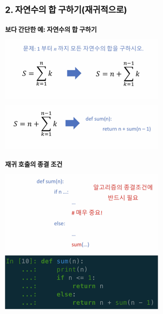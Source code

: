 # 2. 자연수의 합 구하기\(재귀적으로\)

## 보다 간단한 예: 자연수의 합 구하기

![](.gitbook/assets/2019-12-30-5.53.22.png)

![&#xC774; &#xACBD;&#xC6B0; &#xC5D0;&#xB7EC;&#xAC00; &#xB09C;&#xB2E4;. &#xC65C;&#xB0D0;&#xD558;&#xBA74; &#xC885;&#xB8CC;&#xC870;&#xAC74;&#xC774; &#xC5C6;&#xAE30; &#xB54C;&#xBB38;&#xC774;&#xB2E4;](.gitbook/assets/2019-12-30-5.53.54.png)

## 재귀 호출의 종결 조건

![](.gitbook/assets/2019-12-30-6.00.23.png)

![](.gitbook/assets/2019-12-30-5.59.36.png)



